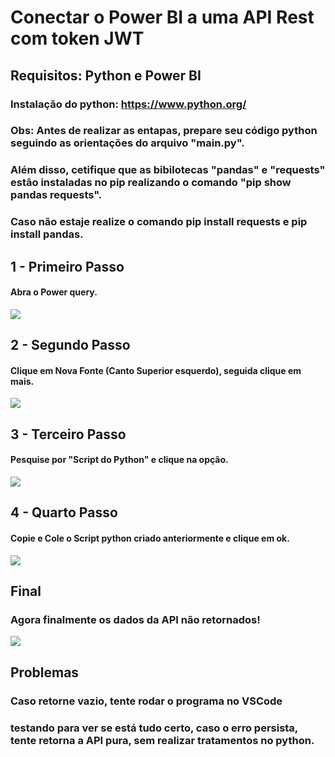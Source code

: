 # Conectar o Power BI a uma API Rest com token JWT

## Requisitos: Python e Power BI

### Instalação do python: https://www.python.org/

### Obs: Antes de realizar as entapas, prepare seu código python seguindo as orientações do arquivo "main.py". 
### Além disso, cetifique que as bibilotecas "pandas" e "requests" estão instaladas no pip realizando o comando "pip show pandas requests".
### Caso não estaje realize o comando pip install requests e pip install pandas.

## 1 - Primeiro Passo
#### Abra o Power query.
<img src="imagens_pbi/1.png">

## 2 - Segundo Passo
#### Clique em Nova Fonte (Canto Superior esquerdo), seguida clique em mais.
<img src="imagens_pbi/2.png">

## 3 - Terceiro Passo
#### Pesquise por "Script do Python" e clique na opção.
<img src="imagens_pbi/3.png">

## 4 - Quarto Passo
#### Copie e Cole o Script python criado anteriormente e clique em ok.
<img src="imagens_pbi/4.png">

## Final
### Agora finalmente os dados da API não retornados!
<img src="imagens_pbi/5.png">

## Problemas
### Caso retorne vazio, tente rodar o programa no VSCode
### testando para ver se está tudo certo, caso o erro persista, tente retorna a API pura, sem realizar tratamentos no python.